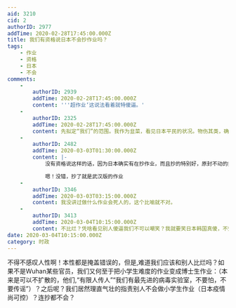 ```yaml
---
aid: 3210
cid: 2
authorID: 2977
addTime: 2020-02-28T17:45:00.000Z
title: 我们有资格说日本不会抄作业吗？
tags:
    - 作业
    - 资格
    - 日本
    - 不会
comments:
    -
        authorID: 2939
        addTime: 2020-02-28T17:45:00.000Z
        content: '''超作业‘这说法看着就特傻逼。'
    -
        authorID: 2325
        addTime: 2020-02-28T17:45:00.000Z
        content: 先拟定“我们”的范围。我作为韭菜，看见日本平民的状况。物伤其类，确实可以指责日本政府。
    -
        authorID: 2482
        addTime: 2020-03-03T01:30:00.000Z
        content: |-
            没有资格说这样的话，因为日本确实有在抄作业，而且抄的特别好，原封不动的抄了下来。

            嗯！没错，抄了就是武汉版的作业
    -
        authorID: 3346
        addTime: 2020-03-03T03:15:00.000Z
        content: 我没讲过做什么作业会死人的，这个比喻就不对。
    -
        authorID: 3413
        addTime: 2020-03-04T10:15:00.000Z
        content: 不比烂？凭啥看见别人傻逼我们不可以嘲笑？我就要笑日本韩国真傻，不知道看看武汉的情况，无知落后反应迟钝。
date: 2020-03-04T10:15:00.000Z
category: 时政
---
```


不得不感叹人性啊！本性都是掩盖错误的，但是,难道我们应该和别人比烂吗？如果不是Wuhan某些官员，我们又何至于把小学生难度的作业变成博士生作业：（本来是可以不扩散的，他们,“有限人传人”“我们有最先进的病毒实验室，不要怕，不要传谣”）？之后呢？我们居然理直气壮的指责别人不会做小学生作业（日本疫情尚可控）？连抄都不会？
